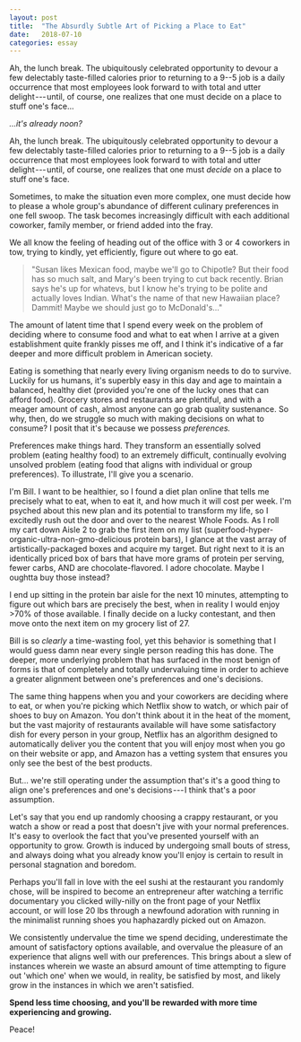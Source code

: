 ```yaml
---
layout: post
title:  "The Absurdly Subtle Art of Picking a Place to Eat"
date:   2018-07-10
categories: essay
---
```


Ah, the lunch break. The ubiquitously celebrated opportunity to devour a few delectably taste-filled calories prior to returning to a 9--5 job is a daily occurrence that most employees look forward to with total and utter delight --- until, of course, one realizes that one must decide on a place to stuff one's face...

*...it's already noon?*

Ah, the lunch break. The ubiquitously celebrated opportunity to devour a few delectably taste-filled calories prior to returning to a 9--5 job is a daily occurrence that most employees look forward to with total and utter delight --- until, of course, one realizes that one must *decide* on a place to stuff one's face.

Sometimes, to make the situation even more complex, one must decide how to please a whole group's abundance of different culinary preferences in one fell swoop. The task becomes increasingly difficult with each additional coworker, family member, or friend added into the fray.

We all know the feeling of heading out of the office with 3 or 4 coworkers in tow, trying to kindly, yet efficiently, figure out where to go eat.

> "Susan likes Mexican food, maybe we'll go to Chipotle? But their food has so much salt, and Mary's been trying to cut back recently. Brian says he's up for whatevs, but I know he's trying to be polite and actually loves Indian. What's the name of that new Hawaiian place? Dammit! Maybe we should just go to McDonald's..."

The amount of latent time that I spend every week on the problem of deciding where to consume food and what to eat when I arrive at a given establishment quite frankly pisses me off, and I think it's indicative of a far deeper and more difficult problem in American society.

Eating is something that nearly every living organism needs to do to survive. Luckily for us humans, it's superbly easy in this day and age to maintain a balanced, healthy diet (provided you're one of the lucky ones that can afford food). Grocery stores and restaurants are plentiful, and with a meager amount of cash, almost anyone can go grab quality sustenance. So why, then, do we struggle so much with making decisions on what to consume? I posit that it's because we possess *preferences.*

Preferences make things hard. They transform an essentially solved problem (eating healthy food) to an extremely difficult, continually evolving unsolved problem (eating food that aligns with individual or group preferences). To illustrate, I'll give you a scenario.

I'm Bill. I want to be healthier, so I found a diet plan online that tells me precisely what to eat, when to eat it, and how much it will cost per week. I'm psyched about this new plan and its potential to transform my life, so I excitedly rush out the door and over to the nearest Whole Foods. As I roll my cart down Aisle 2 to grab the first item on my list (superfood-hyper-organic-ultra-non-gmo-delicious protein bars), I glance at the vast array of artistically-packaged boxes and acquire my target. But right next to it is an identically priced box of bars that have more grams of protein per serving, fewer carbs, AND are chocolate-flavored. I adore chocolate. Maybe I oughtta buy those instead?

I end up sitting in the protein bar aisle for the next 10 minutes, attempting to figure out which bars are precisely the best, when in reality I would enjoy >70% of those available. I finally decide on a lucky contestant, and then move onto the next item on my grocery list of 27.

Bill is so *clearly* a time-wasting fool, yet this behavior is something that I would guess damn near every single person reading this has done. The deeper, more underlying problem that has surfaced in the most benign of forms is that of completely and totally undervaluing time in order to achieve a greater alignment between one's preferences and one's decisions.

The same thing happens when you and your coworkers are deciding where to eat, or when you're picking which Netflix show to watch, or which pair of shoes to buy on Amazon. You don't think about it in the heat of the moment, but the vast majority of restaurants available will have some satisfactory dish for every person in your group, Netflix has an algorithm designed to automatically deliver you the content that you will enjoy most when you go on their website or app, and Amazon has a vetting system that ensures you only see the best of the best products.

But... we're still operating under the assumption that's it's a good thing to align one's preferences and one's decisions --- I think that's a poor assumption.

Let's say that you end up randomly choosing a crappy restaurant, or you watch a show or read a post that doesn't jive with your normal preferences. It's easy to overlook the fact that you've presented yourself with an opportunity to grow. Growth is induced by undergoing small bouts of stress, and always doing what you already know you'll enjoy is certain to result in personal stagnation and boredom.

Perhaps you'll fall in love with the eel sushi at the restaurant you randomly chose, will be inspired to become an entrepreneur after watching a terrific documentary you clicked willy-nilly on the front page of your Netflix account, or will lose 20 lbs through a newfound adoration with running in the minimalist running shoes you haphazardly picked out on Amazon.

We consistently undervalue the time we spend deciding, underestimate the amount of satisfactory options available, and overvalue the pleasure of an experience that aligns well with our preferences. This brings about a slew of instances wherein we waste an absurd amount of time attempting to figure out 'which one' when we would, in reality, be satisfied by most, and likely grow in the instances in which we aren't satisfied.

**Spend less time choosing, and you'll be rewarded with more time experiencing and growing.**

Peace!